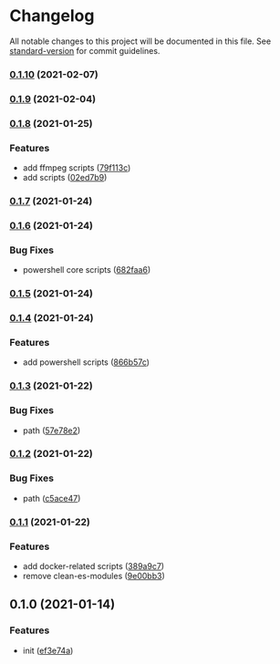 # Changelog

All notable changes to this project will be documented in this file. See [standard-version](https://github.com/conventional-changelog/standard-version) for commit guidelines.

### [0.1.10](https://github.com/BlackGlory/scripts/compare/v0.1.9...v0.1.10) (2021-02-07)

### [0.1.9](https://github.com/BlackGlory/scripts/compare/v0.1.8...v0.1.9) (2021-02-04)

### [0.1.8](https://github.com/BlackGlory/scripts/compare/v0.1.7...v0.1.8) (2021-01-25)


### Features

* add ffmpeg scripts ([79f113c](https://github.com/BlackGlory/scripts/commit/79f113c5554773a148d1149578f92475e696902f))
* add scripts ([02ed7b9](https://github.com/BlackGlory/scripts/commit/02ed7b9bebcdf41f636f07327e7930c307bee414))

### [0.1.7](https://github.com/BlackGlory/scripts/compare/v0.1.6...v0.1.7) (2021-01-24)

### [0.1.6](https://github.com/BlackGlory/scripts/compare/v0.1.5...v0.1.6) (2021-01-24)


### Bug Fixes

* powershell core scripts ([682faa6](https://github.com/BlackGlory/scripts/commit/682faa679ed6fcd6d77e4e28d67e2457caae119d))

### [0.1.5](https://github.com/BlackGlory/scripts/compare/v0.1.4...v0.1.5) (2021-01-24)

### [0.1.4](https://github.com/BlackGlory/scripts/compare/v0.1.3...v0.1.4) (2021-01-24)


### Features

* add powershell scripts ([866b57c](https://github.com/BlackGlory/scripts/commit/866b57c3033cc812084e2a613061ff17e293ddea))

### [0.1.3](https://github.com/BlackGlory/scripts/compare/v0.1.2...v0.1.3) (2021-01-22)


### Bug Fixes

* path ([57e78e2](https://github.com/BlackGlory/scripts/commit/57e78e2e9e7ff33c61d9d319b7bcd6c5fc8d3fa2))

### [0.1.2](https://github.com/BlackGlory/scripts/compare/v0.1.1...v0.1.2) (2021-01-22)


### Bug Fixes

* path ([c5ace47](https://github.com/BlackGlory/scripts/commit/c5ace47f8a523180b8cf86c815d9771cc23d1d46))

### [0.1.1](https://github.com/BlackGlory/scripts/compare/v0.1.0...v0.1.1) (2021-01-22)


### Features

* add docker-related scripts ([389a9c7](https://github.com/BlackGlory/scripts/commit/389a9c79787a8cde32b76b5f376cabe2bbcd44a0))
* remove clean-es-modules ([9e00bb3](https://github.com/BlackGlory/scripts/commit/9e00bb3a08d600b1f5634e275059819c720f263a))

## 0.1.0 (2021-01-14)


### Features

* init ([ef3e74a](https://github.com/BlackGlory/scripts/commit/ef3e74a87f15be0b413cc43892cb56eb3e294930))

